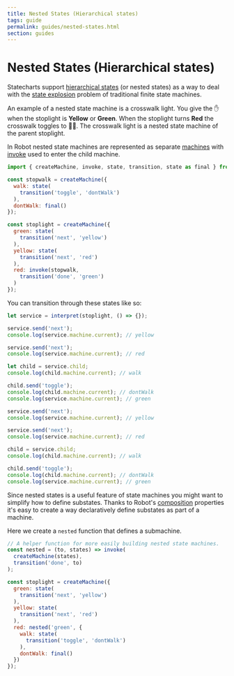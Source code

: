 ```yaml
---
title: Nested States (Hierarchical states)
tags: guide
permalink: guides/nested-states.html
section: guides
---
```


# Nested States (Hierarchical states)

Statecharts support [hierarchical states](https://statecharts.github.io/what-is-a-statechart.html) (or nested states) as a way to deal with the [state explosion](https://statecharts.github.io/state-machine-state-explosion.html) problem of traditional finite state machines.

An example of a nested state machine is a crosswalk light. You give the ✋ when the stoplight is __Yellow__ or __Green__. When the stoplight turns __Red__ the crosswalk toggles to 🚶‍♀️. The crosswalk light is a nested state machine of the parent stoplight.

In Robot nested state machines are represented as separate [machines](/docs/createMachine/) with [invoke](/docs/invoke/) used to enter the child machine.

```js
import { createMachine, invoke, state, transition, state as final } from 'robot3';

const stopwalk = createMachine({
  walk: state(
    transition('toggle', 'dontWalk')
  ),
  dontWalk: final()
});

const stoplight = createMachine({
  green: state(
    transition('next', 'yellow')
  ),
  yellow: state(
    transition('next', 'red')
  ),
  red: invoke(stopwalk,
    transition('done', 'green')
  )
});
```

You can transition through these states like so:

```js
let service = interpret(stoplight, () => {});

service.send('next');
console.log(service.machine.current); // yellow

service.send('next');
console.log(service.machine.current); // red

let child = service.child;
console.log(child.machine.current); // walk

child.send('toggle');
console.log(child.machine.current); // dontWalk
console.log(service.machine.current); // green

service.send('next');
console.log(service.machine.current); // yellow

service.send('next');
console.log(service.machine.current); // red

child = service.child;
console.log(child.machine.current); // walk

child.send('toggle');
console.log(child.machine.current); // dontWalk
console.log(service.machine.current); // green
```

Since nested states is a useful feature of state machines you might want to simplify how to define substates. Thanks to Robot's [composition](/docs/composition/) properties it's easy to create a way declaratively define substates as part of a machine.

Here we create a `nested` function that defines a submachine.

```js
// A helper function for more easily building nested state machines.
const nested = (to, states) => invoke(
  createMachine(states),
  transition('done', to)
);

const stoplight = createMachine({
  green: state(
    transition('next', 'yellow')
  ),
  yellow: state(
    transition('next', 'red')
  ),
  red: nested('green', {
    walk: state(
      transition('toggle', 'dontWalk')
    ),
    dontWalk: final()
  })
});
```